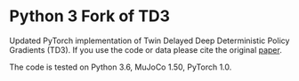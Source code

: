 # Python 3 Fork of TD3

Updated PyTorch implementation of Twin Delayed Deep Deterministic Policy Gradients (TD3). If you use the code or data please cite the original [paper](https://arxiv.org/abs/1802.09477).

The code is tested on Python 3.6, MuJoCo 1.50, PyTorch 1.0.
